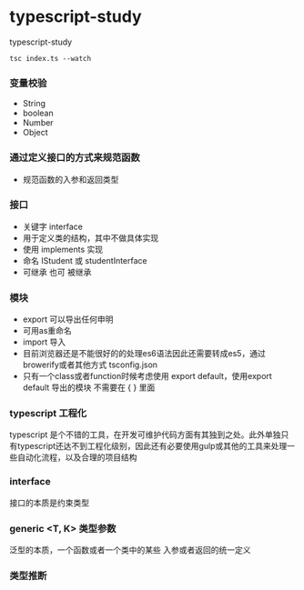 # typescript-study
typescript-study


```
tsc index.ts --watch
```

###  变量校验

- String
- boolean
- Number
- Object


### 通过定义接口的方式来规范函数

- 规范函数的入参和返回类型

### 接口

- 关键字 interface 
- 用于定义类的结构，其中不做具体实现
- 使用 implements 实现
- 命名 IStudent 或 studentInterface
- 可继承 也可 被继承


### 模块

- export 可以导出任何申明
- 可用as重命名
- import 导入
- 目前浏览器还是不能很好的的处理es6语法因此还需要转成es5，通过browerify或者其他方式 tsconfig.json
- 只有一个class或者function时候考虑使用 export default，使用export default 导出的模块 不需要在 { } 里面

### typescript 工程化

typescript 是个不错的工具，在开发可维护代码方面有其独到之处。此外单独只有typescript还达不到工程化级别，因此还有必要使用gulp或其他的工具来处理一些自动化流程，以及合理的项目结构

### interface

接口的本质是约束类型

### generic <T, K> 类型参数

泛型的本质，一个函数或者一个类中的某些 入参或者返回的统一定义

### 类型推断

